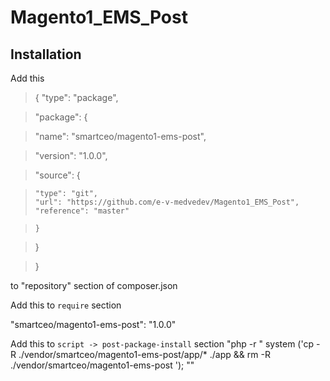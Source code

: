 # Magento1_EMS_Post
## Installation
Add this

>{
>  "type": "package",

>  "package": {

>    "name": "smartceo/magento1-ems-post",

>    "version": "1.0.0",

>    "source": {

>     "type": "git",
>     "url": "https://github.com/e-v-medvedev/Magento1_EMS_Post",
>     "reference": "master"

>     }

>  }

>}

to "repository" section of composer.json

Add this to `require` section

"smartceo/magento1-ems-post": "1.0.0"

Add this to `script -> post-package-install` section
            "php -r \" system ('cp -R ./vendor/smartceo/magento1-ems-post/app/* ./app && rm -R ./vendor/smartceo/magento1-ems-post '); \""

    
